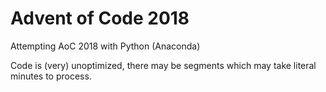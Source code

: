 # Advent of Code 2018
Attempting AoC 2018 with Python (Anaconda)

Code is (very) unoptimized, there may be segments which may take literal minutes to process.
